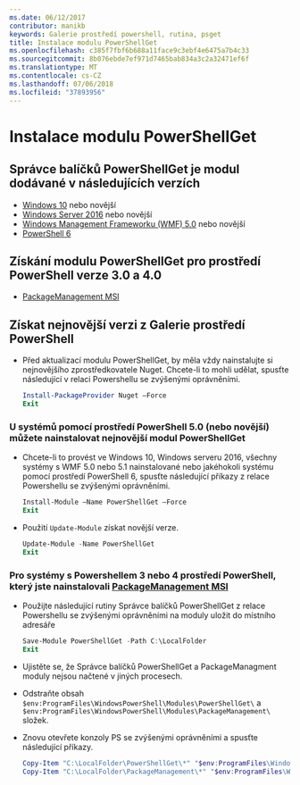 ```yaml
---
ms.date: 06/12/2017
contributor: manikb
keywords: Galerie prostředí powershell, rutina, psget
title: Instalace modulu PowerShellGet
ms.openlocfilehash: c385f7fbf6b688a11face9c3ebf4e6475a7b4c33
ms.sourcegitcommit: 8b076ebde7ef971d7465bab834a3c2a32471ef6f
ms.translationtype: MT
ms.contentlocale: cs-CZ
ms.lasthandoff: 07/06/2018
ms.locfileid: "37893956"
---
```

# <a name="installing-powershellget"></a>Instalace modulu PowerShellGet

## <a name="powershellget-is-an-in-box-module-in-the-following-releases"></a>Správce balíčků PowerShellGet je modul dodávané v následujících verzích

- [Windows 10](https://www.microsoft.com/en-us/windows) nebo novější
- [Windows Server 2016](/windows-server/windows-server) nebo novější
- [Windows Management Frameworku (WMF) 5.0](https://www.microsoft.com/en-us/download/details.aspx?id=50395) nebo novější
- [PowerShell 6](https://github.com/PowerShell/PowerShell/releases)

## <a name="get-powershellget-module-for-powershell-versions-30-and-40"></a>Získání modulu PowerShellGet pro prostředí PowerShell verze 3.0 a 4.0

- [PackageManagement MSI](https://www.microsoft.com/en-us/download/details.aspx?id=51451)

## <a name="get-the-latest-version-from-powershell-gallery"></a>Získat nejnovější verzi z Galerie prostředí PowerShell

- Před aktualizací modulu PowerShellGet, by měla vždy nainstalujte si nejnovějšího zprostředkovatele Nuget. Chcete-li to mohli udělat, spusťte následující v relaci Powershellu se zvýšenými oprávněními.

  ```powershell
  Install-PackageProvider Nuget –Force
  Exit
  ```

### <a name="for-systems-with-powershell-50-or-newer-you-can-install-the-latest-powershellget"></a>U systémů pomocí prostředí PowerShell 5.0 (nebo novější) můžete nainstalovat nejnovější modul PowerShellGet

- Chcete-li to provést ve Windows 10, Windows serveru 2016, všechny systémy s WMF 5.0 nebo 5.1 nainstalované nebo jakéhokoli systému pomocí prostředí PowerShell 6, spusťte následující příkazy z relace Powershellu se zvýšenými oprávněními.

  ```powershell
  Install-Module –Name PowerShellGet –Force
  Exit
  ```

- Použití `Update-Module` získat novější verze.

  ```powershell
  Update-Module -Name PowerShellGet
  Exit
  ```

### <a name="for-systems-running-powershell-3-or-powershell-4-that-have-installed-the-packagemanagement-msihttpswwwmicrosoftcomen-usdownloaddetailsaspxid51451"></a>Pro systémy s Powershellem 3 nebo 4 prostředí PowerShell, který jste nainstalovali [PackageManagement MSI](https://www.microsoft.com/en-us/download/details.aspx?id=51451)

- Použijte následující rutiny Správce balíčků PowerShellGet z relace Powershellu se zvýšenými oprávněními na moduly uložit do místního adresáře

  ```powershell
  Save-Module PowerShellGet -Path C:\LocalFolder
  Exit
  ```

- Ujistěte se, že Správce balíčků PowerShellGet a PackageManagment moduly nejsou načtené v jiných procesech.
- Odstraňte obsah `$env:ProgramFiles\WindowsPowerShell\Modules\PowerShellGet\` a `$env:ProgramFiles\WindowsPowerShell\Modules\PackageManagement\` složek.
- Znovu otevřete konzoly PS se zvýšenými oprávněními a spusťte následující příkazy.

  ```powershell
  Copy-Item "C:\LocalFolder\PowerShellGet\*" "$env:ProgramFiles\WindowsPowerShell\Modules\PowerShellGet\" -Recurse -Force
  Copy-Item "C:\LocalFolder\PackageManagement\*" "$env:ProgramFiles\WindowsPowerShell\Modules\PackageManagement\" -Recurse -Force
  ```